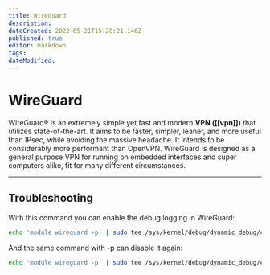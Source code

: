 ```yaml
---
title: WireGuard
description: 
dateCreated: 2022-05-21T15:28:21.146Z
published: true
editor: markdown
tags: 
dateModified: 
---
```

# WireGuard
WireGuard® is an extremely simple yet fast and modern **VPN ([[vpn]])** that utilizes state-of-the-art. It aims to be faster, simpler, leaner, and more useful than IPsec, while avoiding the massive headache. It intends to be considerably more performant than OpenVPN. WireGuard is designed as a general purpose VPN for running on embedded interfaces and super computers alike, fit for many different circumstances.

---
## Troubleshooting

With this command you can enable the debug logging in WireGuard:

```bash
echo 'module wireguard +p' | sudo tee /sys/kernel/debug/dynamic_debug/control
```

And the same command with -p can disable it again:

```bash
echo 'module wireguard -p' | sudo tee /sys/kernel/debug/dynamic_debug/control
```